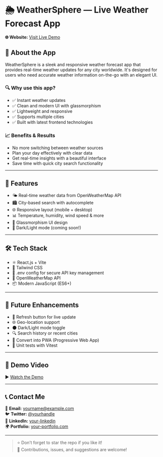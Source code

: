 # 🌦️ WeatherSphere — Live Weather Forecast App

**🌐 Website:** [Visit Live Demo](https://your-live-demo-link.com)

## 🧭 About the App

WeatherSphere is a sleek and responsive weather forecast app that provides real-time weather updates for any city worldwide. It's designed for users who need accurate weather information on-the-go with an elegant UI.

### 🔍 Why use this app?

- ✅ Instant weather updates
- ✅ Clean and modern UI with glassmorphism
- ✅ Lightweight and responsive
- ✅ Supports multiple cities
- ✅ Built with latest frontend technologies

### 📈 Benefits & Results

- No more switching between weather sources
- Plan your day effectively with clear data
- Get real-time insights with a beautiful interface
- Save time with quick city search functionality

---

## 🚀 Features

- 🌤️ Real-time weather data from OpenWeatherMap API
- 🏙️ City-based search with autocomplete
- 🌐 Responsive layout (mobile + desktop)
- 📊 Temperature, humidity, wind speed & more
- 🎨 Glassmorphism UI design
- 🌙 Dark/Light mode (coming soon!)

---

## 🛠 Tech Stack

- ⚛️ React.js + Vite
- 💨 Tailwind CSS
- 🔐 .env config for secure API key management
- 🔗 OpenWeatherMap API
- 📦 Modern JavaScript (ES6+)

---

## 🧭 Future Enhancements

- 🔁 Refresh button for live update
- 🌐 Geo-location support
- 🌑 Dark/Light mode toggle
- 🔍 Search history or recent cities
- 📱 Convert into PWA (Progressive Web App)
- 🧪 Unit tests with Vitest

---

## 🎥 Demo Video

▶️ [Watch the Demo](https://your-video-link.com)

---

## 📞 Contact Me

📧 **Email:** yourname@example.com  
🐦 **Twitter:** [@yourhandle](https://twitter.com/yourhandle)  
💼 **LinkedIn:** [your-linkedin](https://linkedin.com/in/your-linkedin)  
🌍 **Portfolio:** [your-portfolio.com](https://your-portfolio.com)

---

> ⭐ Don’t forget to star the repo if you like it!  
> 🤝 Contributions, issues, and suggestions are welcome!
